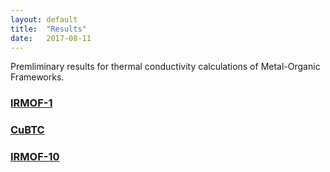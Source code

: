 ```yaml
---
layout: default
title:  "Results"
date:   2017-08-11
---
```

Premliminary results for thermal conductivity calculations of Metal-Organic Frameworks.

### [IRMOF-1](https://kbsezginel.github.io/tee_mof/irmof1)

### [CuBTC](https://kbsezginel.github.io/tee_mof/cubtc)

### [IRMOF-10](https://kbsezginel.github.io/tee_mof/irmof10)
